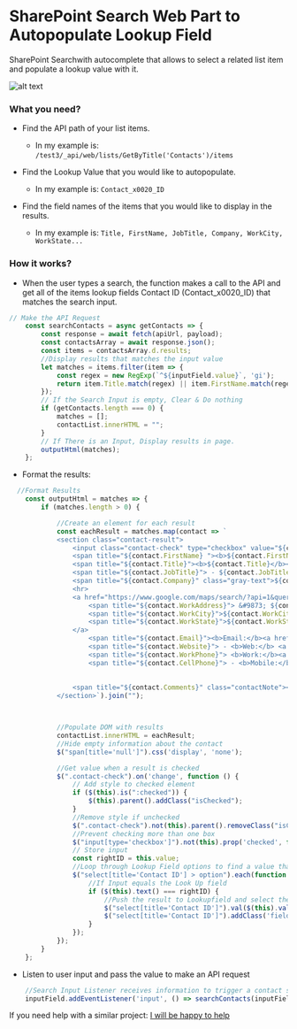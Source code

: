 # SharePoint Search Web Part to Autopopulate Lookup Field

SharePoint Searchwith autocomplete that allows to select a related list item and populate a lookup value with it. 

![alt text](https://raw.githubusercontent.com/rafanas/Sharepoint---Search-Web-Part/master/CPT2109221025-746x593.gif?token=APX3GJMVW6A5PJFZUD74TTLBJNGW6 "Sharepoint Search")

### What you need?

* Find the API path of your list items. 
    - In my example is: ```/test3/_api/web/lists/GetByTitle('Contacts')/items```

* Find the Lookup Value that you would like to autopopulate.
    - In my example is: ```Contact_x0020_ID```

* Find the field names of the items that you would like to display in the results.
    - In my example is: ```Title, FirstName, JobTitle, Company, WorkCity, WorkState...```

### How it works?

* When the user types a search, the function makes a call to the API and get all of the items lookup fields Contact ID (Contact_x0020_ID) that matches the search input.

```javascript
// Make the API Request
    const searchContacts = async getContacts => {
        const response = await fetch(apiUrl, payload);
        const contactsArray = await response.json();
        const items = contactsArray.d.results;
        //Display results that matches the input value
        let matches = items.filter(item => {
            const regex = new RegExp(`^${inputField.value}`, 'gi');
            return item.Title.match(regex) || item.FirstName.match(regex);
        });
        // If the Search Input is empty, Clear & Do nothing
        if (getContacts.length === 0) {
            matches = [];
            contactList.innerHTML = "";
        }
        // If There is an Input, Display results in page.
        outputHtml(matches);
    };
```

* Format the results: 

```javascript
  //Format Results
    const outputHtml = matches => {
        if (matches.length > 0) {

            //Create an element for each result
            const eachResult = matches.map(contact => `
            <section class="contact-result">
                <input class="contact-check" type="checkbox" value="${contact.Contact_x0020_ID}">
                <span title="${contact.FirstName} "><b>${contact.FirstName}</b></span>
                <span title="${contact.Title}"><b>${contact.Title}</b></span>
                <span title="${contact.JobTitle}"> - ${contact.JobTitle} @ </span>
                <span title="${contact.Company}" class="gray-text">${contact.Company}</a></span><br>
                <hr>
                <a href="https://www.google.com/maps/search/?api=1&query=${contact.WorkAddress}+${contact.WorkCity}+${contact.WorkState}" target="_blank">
                    <span title="${contact.WorkAddress}"> &#9873; ${contact.WorkAddress} </span>
                    <span title="${contact.WorkCity}">${contact.WorkCity},</span>
                    <span title="${contact.WorkState}">${contact.WorkState}<br></span>
                </a> 
                    <span title="${contact.Email}"><b>Email:</b><a href="mailto:${contact.Email}"> ${contact.Email}</a></span>
                    <span title="${contact.Website}"> - <b>Web:</b> <a href="${contact.Website}" target="_blank">${contact.Website}</a></span> <br>
                    <span title="${contact.WorkPhone}"> <b>Work:</b><a href="tel:${contact.WorkPhone}"> ${contact.WorkPhone}</a>  </span> 
                    <span title="${contact.CellPhone}"> - <b>Mobile:</b><a href="tel:${contact.CellPhone}"> ${contact.CellPhone}</a> </span>
            
            
                <span title="${contact.Comments}" class="contactNote"><hr style="margin-bottom: 9px;"><b>Notes: </b>${contact.Comments}</span>
            </section>`).join("");



            //Populate DOM with results
            contactList.innerHTML = eachResult;
            //Hide empty information about the contact
            $("span[title='null']").css('display', 'none');

            //Get value when a result is checked
            $(".contact-check").on('change', function () {
                // Add style to checked element
                if ($(this).is(":checked")) {
                    $(this).parent().addClass("isChecked");
                }
                //Remove style if unchecked
                $(".contact-check").not(this).parent().removeClass("isChecked");
                //Prevent checking more than one box
                $("input[type='checkbox']").not(this).prop('checked', false);
                // Store input
                const rightID = this.value;
                //Loop through Lookup Field options to find a value that matches input with result
                $("select[title='Contact ID'] > option").each(function () {
                    //If Input equals the Look Up field
                    if ($(this).text() === rightID) {
                        //Push the result to Lookupfield and select the contact 
                        $("select[title='Contact ID']").val($(this).val());
                        $("select[title='Contact ID']").addClass('field-updated');
                    }
                });
            });
        }
    };
```

* Listen to user input and pass the value to make an API request

```javascript
    //Search Input Listener receives information to trigger a contact search
    inputField.addEventListener('input', () => searchContacts(inputField.value));
```



If you need help with a similar project: [I will be happy to help](mailto:dev@rafaelfu.me)

